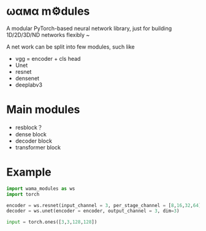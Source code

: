 # ωαмα m⚙️dules 
A modular PyTorch-based neural network library, just for building 1D/2D/3D/ND networks flexibly ~

A net work can be split into few modules, such like
 - vgg = encoder + cls head
 - Unet
 - resnet
 - densenet
 - deeplabv3


# Main modules
 - resblock？
 - dense block
 - decoder block
 - transformer block


# Example
```python
import wama_modules as ws
import torch

encoder = ws.resnet(input_channel = 3, per_stage_channel = [8,16,32,64], dim=3)
decoder = ws.unet(encoder = encoder, output_channel = 3, dim=3)

input = torch.ones([3,3,128,128])


```








